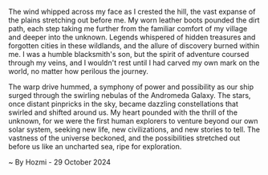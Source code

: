 
The wind whipped across my face as I crested the hill, the vast expanse of the plains stretching out before me. My worn leather boots pounded the dirt path, each step taking me further from the familiar comfort of my village and deeper into the unknown. Legends whispered of hidden treasures and forgotten cities in these wildlands, and the allure of discovery burned within me. I was a humble blacksmith's son, but the spirit of adventure coursed through my veins, and I wouldn't rest until I had carved my own mark on the world, no matter how perilous the journey. 

The warp drive hummed, a symphony of power and possibility as our ship surged through the swirling nebulas of the Andromeda Galaxy. The stars, once distant pinpricks in the sky, became dazzling constellations that swirled and shifted around us. My heart pounded with the thrill of the unknown, for we were the first human explorers to venture beyond our own solar system, seeking new life, new civilizations, and new stories to tell. The vastness of the universe beckoned, and the possibilities stretched out before us like an uncharted sea, ripe for exploration. 

~ By Hozmi - 29 October 2024
